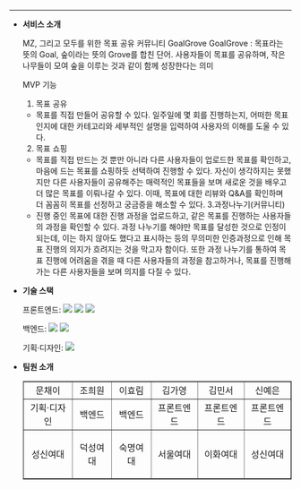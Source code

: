 <hr/>

- **서비스 소개**

  MZ, 그리고 모두를 위한 목표 공유 커뮤니티 GoalGrove
  GoalGrove : 목표라는 뜻의 Goal, 숲이라는 뜻의 Grove를 합친 단어. 사용자들이 목표를 공유하며, 작은 나무들이 모여 숲을 이루는 것과 같이 함께 성장한다는 의미

  MVP 기능
  1. 목표 공유
  - 목표를 직접 만들어 공유할 수 있다. 일주일에 몇 회를 진행하는지, 어떠한 목표인지에 대한 카테고리와 세부적인 설명을 입력하여 사용자의 이해를 도울 수 있다.
  2. 목표 쇼핑
  - 목표를 직접 만드는 것 뿐만 아니라 다른 사용자들이 업로드한 목표를 확인하고, 마음에 드는 목표를 쇼핑하듯 선택하여 진행할 수 있다. 자신이 생각하지는 못했지만 다른 사용자들이 공유해주는 매력적인 목표들을 보며 새로운 것을 배우고 더 많은 목표를 이뤄나갈 수 있다. 이때, 목표에 대한 리뷰와 Q&A를 확인하며 더 꼼꼼히 목표를 선정하고 궁금증을 해소할 수 있다.
  3.과정나누기(커뮤니티)
  - 진행 중인 목표에 대한 진행 과정을 업로드하고, 같은 목표를 진행하는 사용자들의 과정을 확인할 수 있다. 과정 나누기를 해야만 목표를 달성한 것으로 인정이 되는데, 이는 하지 않아도 했다고 표시하는 등의 무의미한 인증과정으로 인해 목표 진행의 의지가 흐려지는 것을 막고자 함이다. 또한 과정 나누기를 통하여 목표 진행에 어려움을 겪을 때 다른 사용자들의 과정을 참고하거나, 목표를 진행해가는 다른 사용자들을 보며 의지를 다질 수 있다.

- **기술 스택**

  <span>프론트엔드: </span> <img src="https://img.shields.io/badge/html-E34F26?style=for-the-badge&logo=html5&logoColor=white"> <img src="https://img.shields.io/badge/css-1572B6?style=for-the-badge&logo=css3&logoColor=white"> <img src="https://img.shields.io/badge/javascript-F7DF1E?style=for-the-badge&logo=javascript&logoColor=black">

  <span>백엔드: </span><img src="https://img.shields.io/badge/python-3776AB?style=for-the-badge&logo=python&logoColor=white"> <img src="https://img.shields.io/badge/django-092E20?style=for-the-badge&logo=Django&logoColor=white">

  <span>기획·디자인: </span> <img src="https://img.shields.io/badge/figma-F24E1E?style=for-the-badge&logo=figma&logoColor=white">

- **팀원 소개**
  <table border="" cellspacing="0" cellpadding="0" width="100%">
  <tr width="100%">
  <td align="center">문채이</a></td>
  <td align="center">조희원</a></td>
  <td align="center">이효림</a></td>
  <td align="center">김가영</a></td>
  <td align="center">김민서</a></td>
  <td align="center">신예은</a></td>
  </tr>
  <tr width="100%">
  <td  align="center">기획·디자인</td>
  <td  align="center">백엔드</td>
  <td  align="center">백엔드</td>
  <td  align="center">프론트엔드</td>
  <td  align="center">프론트엔드</td>
  <td  align="center">프론트엔드</td>
     </tr>
      <tr width="100%">
          <td  align="center"><p>성신여대</p></td>
          <td  align="center"><p>덕성여대</p></td>
          <td  align="center"><p>숙명여대</p></td>
          <td  align="center"><p>서울여대</p></td>
          <td  align="center"><p>이화여대</p></td>
          <td  align="center"><p>성신여대</p></td>
     </tr>
  </table>
